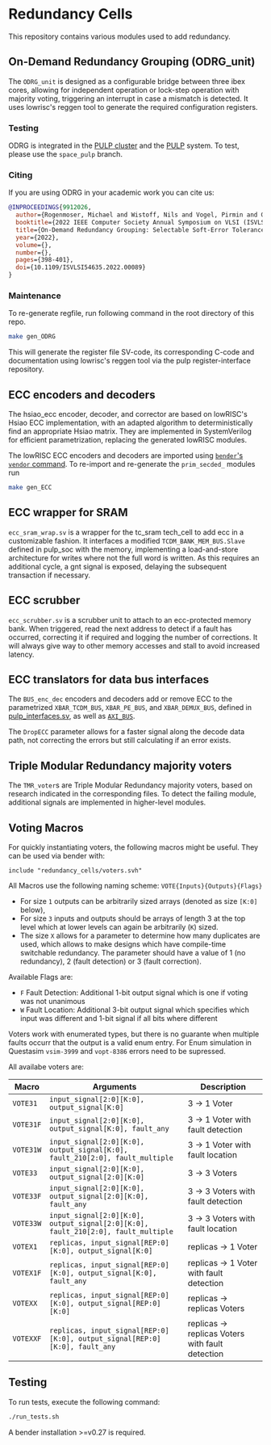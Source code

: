 # Redundancy Cells

This repository contains various modules used to add redundancy.

## On-Demand Redundancy Grouping (ODRG_unit)
The `ODRG_unit` is designed as a configurable bridge between three ibex cores, allowing for independent operation or lock-step operation with majority voting, triggering an interrupt in case a mismatch is detected. It uses lowrisc's reggen tool to generate the required configuration registers.

### Testing
ODRG is integrated in the [PULP cluster](https://github.com/pulp-platform/pulp_cluster/tree/space_pulp) and the [PULP](https://github.com/pulp-platform/pulp/tree/space_pulp) system. To test, please use the `space_pulp` branch.

### Citing
If you are using ODRG in your academic work you can cite us:
```BibTeX
@INPROCEEDINGS{9912026,
  author={Rogenmoser, Michael and Wistoff, Nils and Vogel, Pirmin and Gürkaynak, Frank and Benini, Luca},
  booktitle={2022 IEEE Computer Society Annual Symposium on VLSI (ISVLSI)}, 
  title={On-Demand Redundancy Grouping: Selectable Soft-Error Tolerance for a Multicore Cluster}, 
  year={2022},
  volume={},
  number={},
  pages={398-401},
  doi={10.1109/ISVLSI54635.2022.00089}
}
```

### Maintenance

To re-generate regfile, run following command in the root directory of this repo.
```bash
make gen_ODRG
```
This will generate the register file SV-code, its corresponding C-code and documentation using lowrisc's reggen tool via the pulp register-interface repository.

## ECC encoders and decoders
The hsiao_ecc encoder, decoder, and corrector are based on lowRISC's Hsiao ECC implementation, with an adapted algorithm to deterministically find an appropriate Hsiao matrix. They are implemented in SystemVerilog for efficient parametrization, replacing the generated lowRISC modules.

The lowRISC ECC encoders and decoders are imported using [`bender`'s `vendor` command](https://github.com/pulp-platform/bender#vendor-----copy-files-from-dependencies-that-do-not-support-bender). To re-import and re-generate the `prim_secded_` modules run
```bash
make gen_ECC
```

## ECC wrapper for SRAM
`ecc_sram_wrap.sv` is a wrapper for the tc_sram tech_cell to add ecc in a customizable fashion. It interfaces a modified `TCDM_BANK_MEM_BUS.Slave` defined in pulp_soc with the memory, implementing a load-and-store architecture for writes where not the full word is written. As this requires an additional cycle, a gnt signal is exposed, delaying the subsequent transaction if necessary.

## ECC scrubber
`ecc_scrubber.sv` is a scrubber unit to attach to an ecc-protected memory bank. When triggered, read the next address to detect if a fault has occurred, correcting it if required and logging the number of corrections. It will always give way to other memory accesses and stall to avoid increased latency.

## ECC translators for data bus interfaces
The `BUS_enc_dec` encoders and decoders add or remove ECC to the parametrized `XBAR_TCDM_BUS`, `XBAR_PE_BUS`, and `XBAR_DEMUX_BUS`, defined in [pulp_interfaces.sv](https://github.com/micprog/pulp_soc/blob/ibex_update/rtl/components/pulp_interfaces.sv), as well as [`AXI_BUS`](https://github.com/pulp-platform/axi).

The `DropECC` parameter allows for a faster signal along the decode data path, not correcting the errors but still calculating if an error exists.

## Triple Modular Redundancy majority voters
The `TMR_voter`s are Triple Modular Redundancy majority voters, based on research indicated in the corresponding files. To detect the failing module, additional signals are implemented in higher-level modules.

## Voting Macros
For quickly instantiating voters, the following macros might be useful. They can be used via bender with:
```
include "redundancy_cells/voters.svh"
```
All Macros use the following naming scheme:
`VOTE{Inputs}{Outputs}{Flags}`

- For size `1` outputs can be arbitrarily sized arrays (denoted as size `[K:0]` below), 
- For size `3` inputs and outputs should be arrays of length 3 at the top level which at lower levels can again be arbitrarily (`K`) sized. 
- The size `X` allows for a parameter to determine how many duplicates are used, which allows to make designs which have compile-time switchable redundancy. 
The parameter should have a value of 1 (no redundancy), 2 (fault detection) or 3 (fault correction).

Available Flags are:
- `F` Fault Detection: Additional 1-bit output signal which is one if voting was not unanimous
- `W` Fault Location: Additional 3-bit output signal which specifies which input was different and 1-bit signal if all bits where different

Voters work with enumerated types, but there is no guarante when multiple faults occurr that the output is a valid enum entry.
For Enum simulation in Questasim `vsim-3999` and `vopt-8386` errors need to be supressed.

All availabe voters are:

| Macro      | Arguments                                                                         | Description                                      |
|------------|-----------------------------------------------------------------------------------|--------------------------------------------------|
| `VOTE31`   | `input_signal[2:0][K:0], output_signal[K:0]`                                      | 3 -> 1 Voter                                     |
| `VOTE31F`  | `input_signal[2:0][K:0], output_signal[K:0], fault_any`                           | 3 -> 1 Voter with fault detection                |
| `VOTE31W`  | `input_signal[2:0][K:0], output_signal[K:0], fault_210[2:0], fault_multiple`      | 3 -> 1 Voter with fault location                 |
| `VOTE33`   | `input_signal[2:0][K:0], output_signal[2:0][K:0]`                                 | 3 -> 3 Voters                                    |
| `VOTE33F`  | `input_signal[2:0][K:0], output_signal[2:0][K:0], fault_any`                      | 3 -> 3 Voters with fault detection               |
| `VOTE33W`  | `input_signal[2:0][K:0], output_signal[2:0][K:0], fault_210[2:0], fault_multiple` | 3 -> 3 Voters with fault location                |
| `VOTEX1`   | `replicas, input_signal[REP:0][K:0], output_signal[K:0]`                          | replicas -> 1 Voter                              |
| `VOTEX1F`  | `replicas, input_signal[REP:0][K:0], output_signal[K:0], fault_any`               | replicas -> 1 Voter with fault detection         |
| `VOTEXX`   | `replicas, input_signal[REP:0][K:0], output_signal[REP:0][K:0]`                   | replicas -> replicas Voters                      |
| `VOTEXXF`  | `replicas, input_signal[REP:0][K:0], output_signal[REP:0][K:0], fault_any`        | replicas -> replicas Voters with fault detection |

## Testing
To run tests, execute the following command:
```bash
./run_tests.sh
```

A bender installation >=v0.27 is required.

